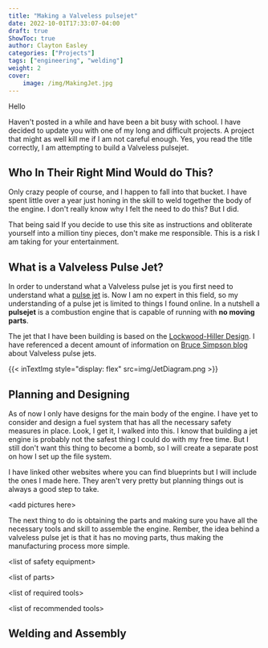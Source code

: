 ```yaml
---
title: "Making a Valveless pulsejet"
date: 2022-10-01T17:33:07-04:00
draft: true
ShowToc: true
author: Clayton Easley
categories: ["Projects"]
tags: ["engineering", "welding"]
weight: 2
cover: 
    image: /img/MakingJet.jpg
---
```


<!-- https://lh3.googleusercontent.com/p1-LgiKx7G-Ev4YvaPqC6kTuOOND9xpXF4VgM-vIjDQQPdsyaH8-PrN9Z9jzMKiV5n-J24c1WP0ZWVISsrCgjlLw9-5fWLUhtC3Plv_XM5vMCqlMFr0IfPmfhhioK3HkotyFJVkSR9kJ3HhFZZotkXc5IWGrl5PA3EZNOzrwhOrqrBp5II_euHJcjJqDphqYXp_WLPf-hk43HMtlBfA2w-zXzT_Lror-terxDC1AsQWKliJqR1CD8i9JnfXV6qnPdyIZehoDrX9QO9hLgzqB_qBZ547gfaH9Ny4NVonTDf5ipOQf0PzJBNVfJIx2gc6TQ55wC6hwQEGOntRL7Rkr-2MnLuY47Rh_6Enr4hFwxtLMjPlRFDt8ki_Or8gC5GVaV34DFIVqeE8Ua-fF7c4D20LhMntgmgpoli2g2klqJwI65OojX8mzE17bGg6Rswe-EQO4kwHs805YK87xDuYHjC_QRLhqXtloYpDjZIU4pxHO9gq1zVuNWi0RDAW2sBvtX8f0ImSSR5F6b6drFDHu1MII3sZgnsfRpmtODkZmtDjZh2_dEqPjsboCqUHAUbTbthDsxIJBZB6gNGmUHX1jX-um39OMypCqe55nr7Kd_hypzrRbwanUmVckSOXa8Z5VjqIC6P8xtWARpZIEzqXDj3ztKY9b9m6DMCIFiP6ypblMmAS3uRoO4Lif-yX4J3w_UA8_XOi3a7Fm92L1eiYGhDovPAHpNeTY88U0-ZlQgd_WIP83-yMGsdhgWZ96UvFFRUJMMc3955eVektp1qKwP5wbg99eMDMkFgLEX_McEZMUPaRYdccEaghs9Nh6da_wCmH3zmZ7pftDZaf9SAV3UmlkkMVJqWCY5HFmvloCdlF3gy6YnsXiWE5wPVbFghMGiPuCFt4NtYUDoqxNtQO414M3XYGjcW5hFEsXspaVDpmxyxnxcsii4rJqjMKHYskfaIzKp98IGml7CjvbUUmyQCYBijx9E4IIdtV_hTMEwhSI26GGgEqGsw3mcsahUkroS20GQ10F-wV2SH79bDp15IIbarV- -->

Hello  

Haven't posted in a while and have been a bit busy with school.  I have decided to update you with one of my long and difficult projects. A project that might as well kill me if I am not careful enough. Yes, you read the title correctly, I am attempting to build a Valveless pulsejet. 


## Who In Their Right Mind Would do This?   

Only crazy people of course, and I happen to fall into that bucket. I have spent little over a year just honing in the skill to weld together the body of the engine. I don't really know why I felt the need to do this? But I did. 

That being said If you decide to use this site as instructions and obliterate yourself into a million tiny pieces, don't make me responsible. This is a risk I am taking for your entertainment.  


## What is a Valveless Pulse Jet? 

In order to understand what a Valveless pulse jet is you first need to understand what a [pulse jet](https://en.wikipedia.org/wiki/Pulsejet) is. Now I am no expert in this field, so my understanding of a pulse jet is limited to things I found online. In a nutshell a **pulsejet** is a combustion engine that is capable of running with **no moving parts**. 

The jet that I have been building is based on the [Lockwood-Hiller Design](https://patents.google.com/patent/US3462955A/en). I have referenced a decent amount of information on [Bruce Simpson blog](https://aardvark.co.nz/pjet/valveless.htm) about Valveless pulse jets. 

<!-- ![JetDiagram](https://lh3.googleusercontent.com/TQ5KBmNZ_6gjp8VzHnLp_x29Ew5TPQC_XF1ATEhk7qjVMbMBag7gE27NtCrbaDgnmH_x8KRehQUtojFabgDopYt5JOyhh7_vr2DjKcBoQCfU7EPzTVhj_2UEn1a5HWGGqoW9reNuH5LA0MHQczmGjBt5KXe-Cxt6UDZSTUGBPJYfs9mkuOGVr5628pxTI94FsCp5ljL4bZ_pGmU8GqbwYPItN9lKxy-SrxTUrvb0HQvlpoJXjpK0RBwjyG5JZDYK1xOHCPzv0544Op9g6K1ojOMQe-jdb6LclQzIGvwD5zf9ZwKa9yc-GcMPXc9baMgtX5chytP0k7kygy2LibTKxhBANAulnq8ofF9yWZJxoRG6l0OurcXG_LTrmHQ6WuaQm_T1Q0kBmfa5GB2UPEURCsLQ9oMU9ojlPoXtCrqgej1NMxJGF5f_SwmuQymh7bslnZHVOUln8jO5-5lY1KL8x4h-3_qmfIkMayDMU5mmALjUAKtSPuFA2pzLTrF6IUIQuahNKkfvMdinqP-qgj0a5XJFKQy4Wfu3cWdDXGAqHRJM6Mn6Ow7X9bS1bDthMA_7A2iQpXF_5-sGQiZ457FrI5Nqnmu9Y1t3dAuA5ZCNenltQQwQWOtonpsFf1xqFohbgJIHk6PRnUt8y8Md5XrC4Uns_bxrQAiJECaODVXUuvGOfBYL4tNIKzST8VYQKR7So0WXGUGITZp81mKAD2VZg6db7mF-XHV5IBNvwkA3ObDcJnf8hAe3xX-mwLPA7K4MBnXF5VJCIik32klV5E56Ra64ajxRHnPfAML1fuT82ambnhEgNPu_tfw_SKcao9GNpETYQRxgK-OlipFrNq_efLErBcJ_afyb3yakZuuiQmMykP0iELpoLPUbWoXhHBdOcRcky4jE4dzFSbjvk3OHiEajGKqMq-LBeIyW0Iad0Al9GeOvRENx3v3bEX68yB2zo7mOjHwEYHrx8lr46z57lmGjdi81_is9rX-B0pH_cgCJDKUxO08M17BONju05zKMIdA2_1fJLDrl1N6f9ueJoMUSAs03=w1227-h686-s-no) -->



{{< inTextImg style="display: flex" src=img/JetDiagram.png >}}


## Planning and Designing 

As of now I only have designs for the main body of the engine. I have yet to consider and design a fuel system that has all the necessary safety measures in place. Look, I get it, I walked into this. I know that building a jet engine is probably not the safest thing I could do with my free time. But I still don't want this thing to become a bomb, so I will create a separate post on how I set up the file system. 

I have linked other websites where you can find blueprints but I will include the ones I made here. They aren't very pretty but planning things out is always a good step to take. 

&lt;add pictures here>

The next thing to do is obtaining the parts and making sure you have all the necessary tools and skill to assemble the engine. Rember, the idea behind a valveless pulse jet is that it has no moving parts, thus making the manufacturing process more simple. 

&lt;list of safety equipment>

&lt;list of parts>

&lt;list of required tools>

&lt;list of  recommended tools>  


## Welding and Assembly
